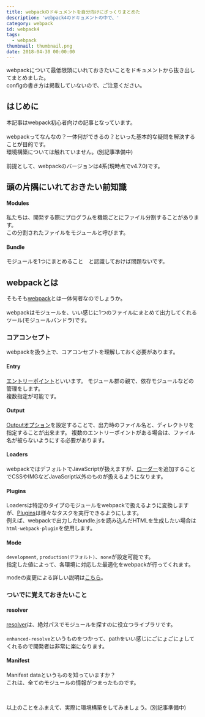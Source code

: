 ```yaml
---
title: webpackのドキュメントを自分向けにざっくりまとめた
description: 'webpack4のドキュメントの中で、'
category: webpack
id: webpack4
tags:
  - webpack
thumbnail: thumbnail.png
date: 2018-04-30 00:00:00
---
```

 
webpackについて最低限頭にいれておきたいことをドキュメントから抜き出してまとめました。  
configの書き方は掲載していないので、ご注意ください。

<!-- toc -->

## はじめに
本記事はwebpack初心者向けの記事となっています。  
<br>
webpackってなんなの？一体何ができるの？といった基本的な疑問を解決することが目的です。  
環境構築については触れていません。(別記事準備中)  
<br>
前提として、webpackのバージョンは4系(現時点でv4.7.0)です。  


## 頭の片隅にいれておきたい前知識

#### Modules
私たちは、開発する際にプログラムを機能ごとにファイル分割することがあります。  
この分割されたファイルをモジュールと呼びます。  

#### Bundle
モジュールを1つにまとめること　と認識しておけば問題ないです。


## webpackとは
そもそも[webpack](https://webpack.js.org/)とは一体何者なのでしょうか。    
<br>
webpackはモジュールを、いい感じに1つのファイルにまとめて出力してくれるツール(モジュールバンドラ)です。  


### コアコンセプト
webpackを扱う上で、コアコンセプトを理解しておく必要があります。 
<br>

#### Entry
[エントリーポイント](https://webpack.js.org/concepts/#entry)といいます。
モジュール群の親で、依存モジュールなどの管理をします。  
複数指定が可能です。   

#### Output
[Outputオプション](https://webpack.js.org/concepts/output/#usage)を設定することで、出力時のファイル名と、ディレクトリを指定することが出来ます。 
複数のエントリーポイントがある場合は、ファイル名が被らないようにする必要があります。   

#### Loaders
webpackではデフォルトでJavaScriptが扱えますが、[ローダー](https://webpack.js.org/concepts/#loaders)を追加することでCSSやIMGなどJavaScript以外のものが扱えるようになります。  

#### Plugins
Loadersは特定のタイプのモジュールをwebpackで扱えるように変換しますが、[Plugins](https://webpack.js.org/concepts/#plugins)は様々なタスクを実行できるようにします。  
例えば、webpackで出力したbundle.jsを読み込んだHTMLを生成したい場合は`html-webpack-plugin`を使用します。  

#### Mode
`development`, `production(デフォルト)`、`none`が設定可能です。  
指定した値によって、各環境に対応した最適化をwebpackが行ってくれます。

modeの変更による詳しい説明は[こちら](https://webpack.js.org/concepts/mode/#usage)。  


### ついでに覚えておきたいこと
#### resolver
[resolver](https://webpack.js.org/concepts/module-resolution/)は、絶対パスでモジュールを探すのに役立つライブラリです。  
<br> 
`enhanced-resolve`というものをつかって、pathをいい感じにごにょごにょしてくれるので開発者は非常に楽になります。  

#### Manifest
Manifest dataというものを知っていますか？  
これは、全てのモジュールの情報がつまったものです。  



<br>

以上のことをふまえて、実際に環境構築をしてみましょう。(別記事準備中)  